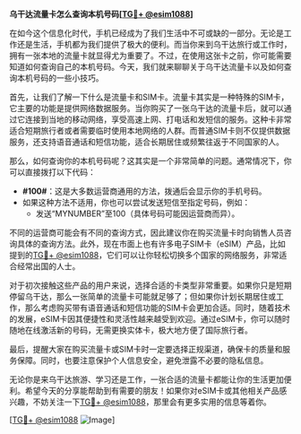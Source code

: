 **乌干达流量卡怎么查询本机号码[[TG💪+ @esim1088](https://t.me/s/esim1088)]**

在如今这个信息化时代，手机已经成为了我们生活中不可或缺的一部分。无论是工作还是生活，手机都为我们提供了极大的便利。而当你来到乌干达旅行或工作时，拥有一张本地的流量卡就显得尤为重要了。不过，在使用这张卡之前，你可能需要知道如何查询自己的本机号码。今天，我们就来聊聊关于乌干达流量卡以及如何查询本机号码的一些小技巧。

首先，让我们了解一下什么是流量卡和SIM卡。流量卡其实是一种特殊的SIM卡，它主要的功能是提供网络数据服务。当你购买了一张乌干达的流量卡后，就可以通过它连接到当地的移动网络，享受高速上网、打电话和发短信的服务。这种卡非常适合短期旅行者或者需要临时使用本地网络的人群。而普通SIM卡则不仅提供数据服务，还支持语音通话和短信功能，适合长期居住或频繁往返于不同国家的人。

那么，如何查询你的本机号码呢？这其实是一个非常简单的问题。通常情况下，你可以直接拨打以下代码：

- **#100#**：这是大多数运营商通用的方法，拨通后会显示你的手机号码。
- 如果这种方法不适用，你也可以尝试发送短信至指定号码，例如：
  - 发送“MYNUMBER”至100（具体号码可能因运营商而异）。

不同的运营商可能会有不同的查询方式，因此建议你在购买流量卡时向销售人员咨询具体的查询方法。此外，现在市面上也有许多电子SIM卡（eSIM）产品，比如提到的[TG💪+ @esim1088](https://t.me/s/esim1088)，它们可以让你轻松切换多个国家的网络服务，非常适合经常出国的人士。

对于初次接触这些产品的用户来说，选择合适的卡类型非常重要。如果你只是短期停留乌干达，那么一张简单的流量卡可能就足够了；但如果你计划长期居住或工作，那么考虑购买带有语音通话和短信功能的SIM卡会更加合适。同时，随着技术的发展，eSIM卡因其便捷性和灵活性越来越受到欢迎。通过eSIM卡，你可以随时随地在线激活新的号码，无需更换实体卡，极大地方便了国际旅行者。

最后，提醒大家在购买流量卡或SIM卡时一定要选择正规渠道，确保卡的质量和服务保障。同时，也要注意保护个人信息安全，避免泄露不必要的隐私信息。

无论你是来乌干达旅游、学习还是工作，一张合适的流量卡都能让你的生活更加便利。希望今天的分享能帮助到有需要的朋友！如果你对eSIM卡或其他相关产品感兴趣，不妨关注一下[TG💪+ @esim1088](https://t.me/s/esim1088)，那里会有更多实用的信息等着你。

[[TG💪+ @esim1088](https://t.me/s/esim1088) ![Image](https://i.postimg.cc/4NQfJmqS/Snipaste-2025-05-13-00-14-12.png)]